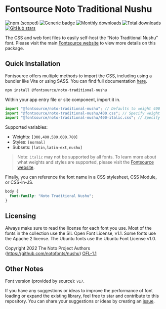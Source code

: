 # Fontsource Noto Traditional Nushu

[![npm (scoped)](https://img.shields.io/npm/v/@fontsource/noto-traditional-nushu?color=brightgreen)](https://www.npmjs.com/package/@fontsource/noto-traditional-nushu) [![Generic badge](https://img.shields.io/badge/fontsource-passing-brightgreen)](https://github.com/fontsource/fontsource) [![Monthly downloads](https://badgen.net/npm/dm/@fontsource/noto-traditional-nushu)](https://github.com/fontsource/fontsource) [![Total downloads](https://badgen.net/npm/dt/@fontsource/noto-traditional-nushu)](https://github.com/fontsource/fontsource) [![GitHub stars](https://img.shields.io/github/stars/fontsource/fontsource.svg?style=social&label=Star)](https://github.com/fontsource/fontsource/stargazers)

The CSS and web font files to easily self-host the “Noto Traditional Nushu” font. Please visit the main [Fontsource website](https://fontsource.org/fonts/noto-traditional-nushu) to view more details on this package.

## Quick Installation

Fontsource offers multiple methods to import the CSS, including using a bundler like Vite or using SASS. You can find full documentation [here](https://fontsource.org/docs/getting-started/introduction).

```javascript
npm install @fontsource/noto-traditional-nushu
```

Within your app entry file or site component, import it in.

```javascript
import "@fontsource/noto-traditional-nushu"; // Defaults to weight 400
import "@fontsource/noto-traditional-nushu/400.css"; // Specify weight
import "@fontsource/noto-traditional-nushu/400-italic.css"; // Specify weight and style
```

Supported variables:
- Weights: `[300,400,500,600,700]`
- Styles: `[normal]`
- Subsets: `[latin,latin-ext,nushu]`

> Note: `italic` may not be supported by all fonts. To learn more about what weights and styles are supported, please visit the [Fontsource website](https://fontsource.org/fonts/noto-traditional-nushu).

Finally, you can reference the font name in a CSS stylesheet, CSS Module, or CSS-in-JS.

```css
body {
  font-family: "Noto Traditional Nushu";
}
```

## Licensing
Always make sure to read the license for each font you use. Most of the fonts in the collection use the SIL Open Font License, v1.1. Some fonts use the Apache 2 license. The Ubuntu fonts use the Ubuntu Font License v1.0.

Copyright 2022 The Noto Project Authors (https://github.com/notofonts/nushu)
[OFL-1.1](http://scripts.sil.org/OFL)

## Other Notes
Font version (provided by source): `v17`.

If you have any suggestions or ideas to improve the performance of font loading or expand the existing library, feel free to star and contribute to this repository. You can share your suggestions or ideas by creating an [issue](https://github.com/fontsource/fontsource/issues).